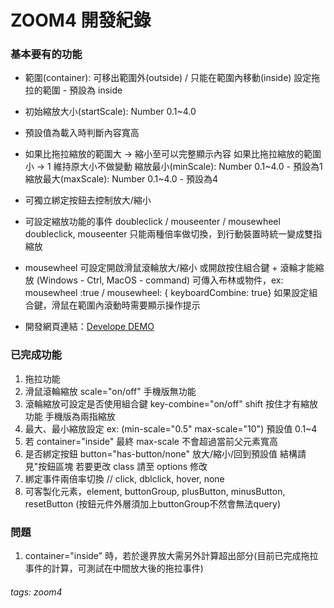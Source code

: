 # ZOOM4 開發紀錄

### 基本要有的功能

* 範圍(container): 可移出範圍外(outside) / 只能在範圍內移動(inside) 設定拖拉的範圍 - 預設為 inside
* 初始縮放大小(startScale): Number 0.1~4.0
* 預設值為載入時判斷內容寬高
* 如果比拖拉縮放的範圍大 -> 縮小至可以完整顯示內容
如果比拖拉縮放的範圍小 -> 1 維持原大小不做變動
縮放最小(minScale): Number 0.1~4.0 - 預設為1
縮放最大(maxScale): Number 0.1~4.0 - 預設為4

* 可獨立綁定按鈕去控制放大/縮小
* 可設定縮放功能的事件 doubleclick / mouseenter / mousewheel
doubleclick, mouseenter 只能兩種倍率做切換，到行動裝置時統一變成雙指縮放

* mousewheel 可設定開啟滑鼠滾輪放大/縮小
或開啟按住組合鍵 + 滾輪才能縮放 (Windows - Ctrl, MacOS - command)
可傳入布林或物件，ex: mousewheel :true / mousewheel: { keyboardCombine: true}
如果設定組合鍵，滑鼠在範圍內滾動時需要顯示操作提示


* 開發網頁連結：[Develope DEMO](https://xwadex.com/_pvd_/@WDD-F2E/zoom4/index.html)

### 已完成功能

1. 拖拉功能
2. 滑鼠滾輪縮放 scale="on/off" 手機版無功能
3. 滾輪縮放可設定是否使用組合鍵 key-combine="on/off" shift 按住才有縮放功能 手機版為兩指縮放
4. 最大、最小縮放設定 ex: (min-scale="0.5" max-scale="10") 預設值 0.1~4
5. 若 container="inside" 最終 max-scale 不會超過當前父元素寬高
6. 是否綁定按鈕 button="has-button/none" 放大/縮小/回到預設值 結構請見"按鈕區塊 若要更改 class 請至 options 修改
7. 綁定事件兩倍率切換 // click, dblclick, hover, none
8. 可客製化元素，element, buttonGroup, plusButton, minusButton, resetButton (按鈕元件外層須加上buttonGroup不然會無法query)
### 問題
1. container="inside" 時，若於邊界放大需另外計算超出部分(目前已完成拖拉事件的計算，可測試在中間放大後的拖拉事件)


###### tags: zoom4
